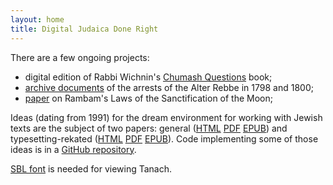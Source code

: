 ```yaml
---
layout: home
title: Digital Judaica Done Right
---
```


There are a few ongoing projects:
- digital edition of Rabbi Wichnin's [Chumash Questions](https://www.chumashquestions.org/) book;
- [archive documents](https://www.alter-rebbe.org) of the arrests of the Alter Rebbe in 1798 and 1800;   
- [paper](https://www.jewish-calendar.org/) on Rambam's Laws of the Sanctification of the Moon;

Ideas (dating from 1991) for the dream environment for working with Jewish texts are the
subject of two papers: general ([HTML](/judaica/html/index.html) [PDF](/judaica/pdf/judaica.pdf)
[EPUB](/judaica/epub/judaica.epub)) and typesetting-rekated ([HTML](/typesetting/html/index.html)
[PDF](/typesetting/pdf/judaica.pdf) [EPUB](/typesetting/epub/judaica.epub)).
Code implementing some of those ideas is in a [GitHub repository](https://github.com/opentorah/store).

[SBL font](http://www.sbl-site.org/educational/BiblicalFonts_SBLHebrew.aspx) is
 needed for viewing Tanach.
